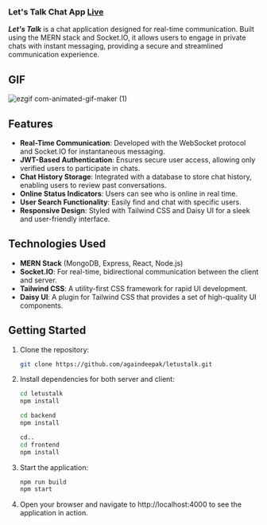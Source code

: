 ### Let's Talk Chat App [Live](https://letustalk.onrender.com/)

***Let's Talk*** is a chat application designed for real-time communication. Built using the MERN stack and Socket.IO, it allows users to engage in private chats with instant messaging, providing a secure and streamlined communication experience.

## GIF
![ezgif com-animated-gif-maker (1)](https://github.com/user-attachments/assets/fe36238d-e17f-4c25-8f56-dcef9019379a)

## Features

- **Real-Time Communication**: Developed with the WebSocket protocol and Socket.IO for instantaneous messaging.
- **JWT-Based Authentication**: Ensures secure user access, allowing only verified users to participate in chats.
- **Chat History Storage**: Integrated with a database to store chat history, enabling users to review past conversations.
- **Online Status Indicators**: Users can see who is online in real time.
- **User Search Functionality**: Easily find and chat with specific users.
- **Responsive Design**: Styled with Tailwind CSS and Daisy UI for a sleek and user-friendly interface.

## Technologies Used

- **MERN Stack** (MongoDB, Express, React, Node.js)
- **Socket.IO**: For real-time, bidirectional communication between the client and server.
- **Tailwind CSS**: A utility-first CSS framework for rapid UI development.
- **Daisy UI**: A plugin for Tailwind CSS that provides a set of high-quality UI components.

## Getting Started

1. Clone the repository:
   ```bash
   git clone https://github.com/againdeepak/letustalk.git
   
2. Install dependencies for both server and client:
   ```bash
   cd letustalk
   npm install
   
   cd backend
   npm install

   cd..
   cd frontend
   npm install
   
3. Start the application:
   ```bash
   npm run build
   npm start

4. Open your browser and navigate to http://localhost:4000 to see the application in action.

